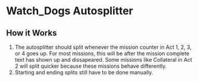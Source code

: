 # Watch_Dogs Autosplitter
## How it Works
1. The autosplitter should split whenever the mission counter in Act 1, 2, 3, or 4 goes up. For most missions, this will be after the mission complete text has shown up and dissapeared. Some missions like Collateral in Act 2 will split quicker because these missions behave differently.
2. Starting and ending splits still have to be done manually. 
